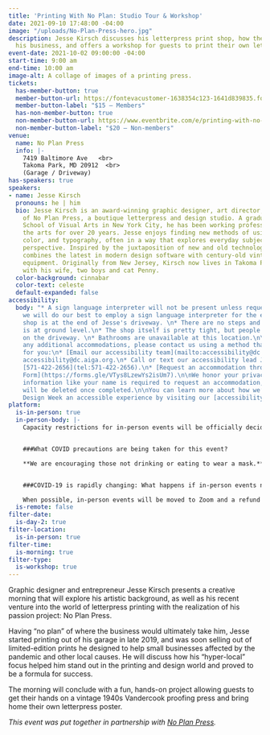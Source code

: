 ```yaml
---
title: 'Printing With No Plan: Studio Tour & Workshop'
date: 2021-09-10 17:48:00 -04:00
image: "/uploads/No-Plan-Press-hero.jpg"
description: Jesse Kirsch discusses his letterpress print shop, how the pandemic impacted
  his business, and offers a workshop for guests to print their own letterpress posters.
event-date: 2021-10-02 09:00:00 -04:00
start-time: 9:00 am
end-time: 10:00 am
image-alt: A collage of images of a printing press.
tickets:
  has-member-button: true
  member-button-url: https://fontevacustomer-1638354c123-1641d839835.force.com/services/oauth2/authorize?client_id=3MVG9nthuDc9owbcOq7_07W.HriOQQPWTbMkrpOla.ajDQlTHf4_uby_mhwylcX.mJBU2O2SppTiZMS0J_HJd&response_type=code&redirect_uri=https://ikit.aiga.org/ikit_national_util/ikit-national-util-sso-redirect/&state=https%3A%2F%2Fdc.aiga.org%2F%3Fpost_type%3Dikit_event%26p%3D447819%26redirect_source%3Deventbrite_register
  member-button-label: "$15 — Members"
  has-non-member-button: true
  non-member-button-url: https://www.eventbrite.com/e/printing-with-no-plan-studio-tour-workshop-tickets-170375088476
  non-member-button-label: "$20 — Non-members"
venue:
  name: No Plan Press
  info: |-
    7419 Baltimore Ave   <br>
    Takoma Park, MD 20912  <br>
    (Garage / Driveway)
has-speakers: true
speakers:
- name: Jesse Kirsch
  pronouns: he | him
  bio: Jesse Kirsch is an award-winning graphic designer, art director, and owner
    of No Plan Press, a boutique letterpress and design studio. A graduate of the
    School of Visual Arts in New York City, he has been working professionally in
    the arts for over 20 years. Jesse enjoys finding new methods of using geometry,
    color, and typography, often in a way that explores everyday subjects from a different
    perspective. Inspired by the juxtaposition of new and old technologies, his work
    combines the latest in modern design software with century-old vintage printing
    equipment. Originally from New Jersey, Kirsch now lives in Takoma Park, Maryland
    with his wife, two boys and cat Penny.
  color-background: cinnabar
  color-text: celeste
  default-expanded: false
accessibility:
  body: "* A sign language interpreter will not be present unless requested. If requested,
    we will do our best to employ a sign language interpreter for the event.\n* The
    shop is at the end of Jesse's driveway. \n* There are no steps and everything
    is at ground level.\n* The shop itself is pretty tight, but people will be sitting
    on the driveway. \n* Bathrooms are unavailable at this location.\n\nIf you need
    any additional accommodations, please contact us using a method that works best
    for you:\n* [Email our accessibility team](mailto:accessibility@dc.aiga.org) at
    accessibility@dc.aiga.org.\n* Call or text our accessibility lead Josh Kim at
    [571-422-2656](tel:571-422-2656).\n* [Request an accommodation through our Google
    Form](https://forms.gle/VTys8LzewYs2isUm7).\n\nWe honor your privacy. No identifying
    information like your name is required to request an accommodation, and all details
    will be deleted once completed.\n\nYou can learn more about how we’re making DC
    Design Week an accessible experience by visiting our [accessibility statement](https://dcdesignweek.org/accessibility/)."
platform:
  is-in-person: true
  in-person-body: |-
    Capacity restrictions for in-person events will be officially decided about two weeks out from DCDW and posted on the specific event pages in order to follow the latest CDC guidance.


    ###What COVID precautions are being taken for this event?

    **We are encouraging those not drinking or eating to wear a mask.**


    ###COVID-19 is rapidly changing: What happens if in-person events need to be cancelled?

    When possible, in-person events will be moved to Zoom and a refund should not be expected. If an event is canceled in its entirety a refund will be issued. In either scenario you will be notified immediately.
  is-remote: false
filter-date:
  is-day-2: true
filter-location:
  is-in-person: true
filter-time:
  is-morning: true
filter-type:
  is-workshop: true
---
```


Graphic designer and entrepreneur Jesse Kirsch presents a creative morning that will explore his artistic background, as well as his recent venture into the world of letterpress printing with the realization of his passion project: No Plan Press. 

Having “no plan” of where the business would ultimately take him, Jesse started printing out of his garage in late 2019, and was soon selling out of limited-edition prints he designed to help small businesses affected by the pandemic and other local causes. He will discuss how his “hyper-local” focus helped him stand out in the printing and design world and proved to be a formula for success.

The morning will conclude with a fun, hands-on project allowing guests to get their hands on a vintage 1940s Vandercook proofing press and bring home their own letterpress poster.


*This event was put together in partnership with [No Plan Press](https://www.noplan.press/).*
